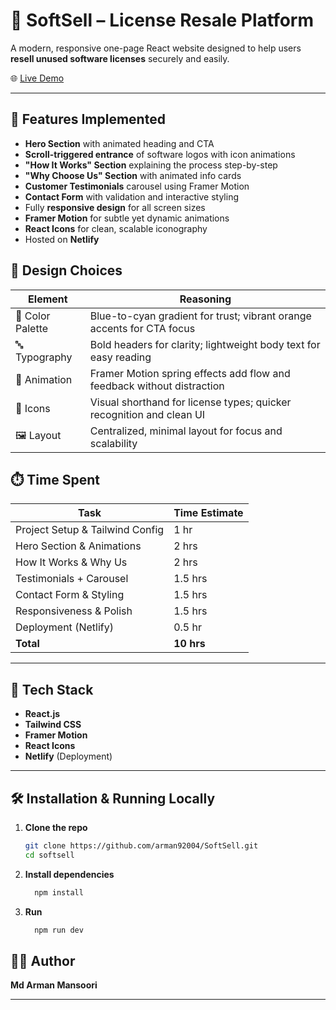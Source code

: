 # 🧾 SoftSell – License Resale Platform

A modern, responsive one-page React website designed to help users **resell unused software licenses** securely and easily.

🌐 [Live Demo](https://softsell-pro.netlify.app)

---

## 🚀 Features Implemented

- **Hero Section** with animated heading and CTA
- **Scroll-triggered entrance** of software logos with icon animations
- **"How It Works" Section** explaining the process step-by-step
- **"Why Choose Us" Section** with animated info cards
- **Customer Testimonials** carousel using Framer Motion
- **Contact Form** with validation and interactive styling
- Fully **responsive design** for all screen sizes
- **Framer Motion** for subtle yet dynamic animations
- **React Icons** for clean, scalable iconography
- Hosted on **Netlify**





## 🎨 Design Choices

| Element         | Reasoning                                                                 |
|----------------|---------------------------------------------------------------------------|
| 🎨 Color Palette | Blue-to-cyan gradient for trust; vibrant orange accents for CTA focus     |
| 🔤 Typography    | Bold headers for clarity; lightweight body text for easy reading          |
| 🧩 Animation     | Framer Motion spring effects add flow and feedback without distraction     |
| 🧿 Icons         | Visual shorthand for license types; quicker recognition and clean UI       |
| 🖼️ Layout        | Centralized, minimal layout for focus and scalability                     |





## ⏱️ Time Spent

| Task                            | Time Estimate |
|---------------------------------|----------------|
| Project Setup & Tailwind Config | 1 hr           |
| Hero Section & Animations       | 2 hrs          |
| How It Works & Why Us           | 2 hrs          |
| Testimonials + Carousel         | 1.5 hrs        |
| Contact Form & Styling          | 1.5 hrs        |
| Responsiveness & Polish         | 1.5 hrs        |
| Deployment (Netlify)            | 0.5 hr         |
| **Total**                       | **10 hrs**     |

---

## 📁 Tech Stack

- **React.js**  
- **Tailwind CSS**  
- **Framer Motion**  
- **React Icons**  
- **Netlify** (Deployment)

---

## 🛠️ Installation & Running Locally

1. **Clone the repo**  
   ```bash
   git clone https://github.com/arman92004/SoftSell.git
   cd softsell
2. **Install dependencies** 
   ```bash
     npm install
3. **Run** 
   ```bash
     npm run dev
   
## 🧑‍💻 Author

**Md Arman Mansoori**  

---

